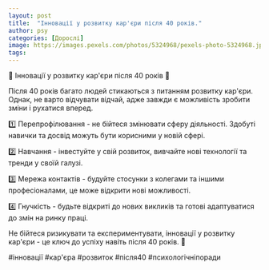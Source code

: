 ```yaml
---
layout: post
title:  "Інновації у розвитку кар'єри після 40 років."
author: psy
categories: [Дорослі]
image: https://images.pexels.com/photos/5324968/pexels-photo-5324968.jpeg?auto=compress&cs=tinysrgb&fit=crop&h=627&w=1200
tags: 
---
```


🌟 Інновації у розвитку кар'єри після 40 років 🌟

Після 40 років багато людей стикаються з питанням розвитку кар'єри. Однак, не варто відчувати відчай, адже завжди є можливість зробити зміни і рухатися вперед.

1️⃣ Перепрофілювання - не бійтеся змінювати сферу діяльності. Здобуті навички та досвід можуть бути корисними у новій сфері.

2️⃣ Навчання - інвестуйте у свій розвиток, вивчайте нові технології та тренди у своїй галузі.

3️⃣ Мережа контактів - будуйте стосунки з колегами та іншими професіоналами, це може відкрити нові можливості.

4️⃣ Гнучкість - будьте відкриті до нових викликів та готові адаптуватися до змін на ринку праці.

Не бійтеся ризикувати та експериментувати, інновації у розвитку кар'єри - це ключ до успіху навіть після 40 років. 🚀

#інновації #кар'єра #розвиток #після40 #психологічніпоради


